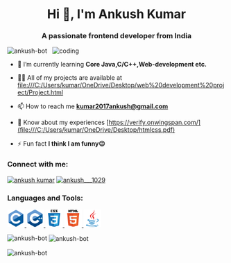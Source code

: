 <h1 align="center">Hi 👋, I'm Ankush Kumar</h1>
<h3 align="center">A passionate frontend developer from India</h3>
<img align="right" alt="coding"width="400"src="https://user-images.githubusercontent.com/55389276/140866485-8fb1c876-9a8f-4d6a-98dc-08c4981eaf70.gif">

<p align="left"> <img src="https://komarev.com/ghpvc/?username=ankush-bot&label=Profile%20views&color=0e75b6&style=flat" alt="ankush-bot" /> </p>

- 🌱 I’m currently learning **Core Java,C/C++,Web-development etc.**

- 👨‍💻 All of my projects are available at [file:///C:/Users/kumar/OneDrive/Desktop/web%20development%20project/Project.html](file:///C:/Users/kumar/OneDrive/Desktop/web%20development%20project/Project.html)

- 📫 How to reach me **kumar2017ankush@gmail.com**

- 📄 Know about my experiences [https://verify.onwingspan.com/](file:///C:/Users/kumar/OneDrive/Desktop/htmlcss.pdf)

- ⚡ Fun fact **I think I am funny😉**

<h3 align="left">Connect with me:</h3>
<p align="left">
<a href="https://linkedin.com/in/ankush kumar" target="blank"><img align="center" src="https://raw.githubusercontent.com/rahuldkjain/github-profile-readme-generator/master/src/images/icons/Social/linked-in-alt.svg" alt="ankush kumar" height="30" width="40" /></a>
<a href="https://instagram.com/ankush___1029" target="blank"><img align="center" src="https://raw.githubusercontent.com/rahuldkjain/github-profile-readme-generator/master/src/images/icons/Social/instagram.svg" alt="ankush___1029" height="30" width="40" /></a>
</p>

<h3 align="left">Languages and Tools:</h3>
<p align="left"> <a href="https://www.cprogramming.com/" target="_blank" rel="noreferrer"> <img src="https://raw.githubusercontent.com/devicons/devicon/master/icons/c/c-original.svg" alt="c" width="40" height="40"/> </a> <a href="https://www.w3schools.com/cpp/" target="_blank" rel="noreferrer"> <img src="https://raw.githubusercontent.com/devicons/devicon/master/icons/cplusplus/cplusplus-original.svg" alt="cplusplus" width="40" height="40"/> </a> <a href="https://www.w3schools.com/css/" target="_blank" rel="noreferrer"> <img src="https://raw.githubusercontent.com/devicons/devicon/master/icons/css3/css3-original-wordmark.svg" alt="css3" width="40" height="40"/> </a> <a href="https://www.w3.org/html/" target="_blank" rel="noreferrer"> <img src="https://raw.githubusercontent.com/devicons/devicon/master/icons/html5/html5-original-wordmark.svg" alt="html5" width="40" height="40"/> </a> <a href="https://www.java.com" target="_blank" rel="noreferrer"> <img src="https://raw.githubusercontent.com/devicons/devicon/master/icons/java/java-original.svg" alt="java" width="40" height="40"/> </a> </p>

<p><img align="left" src="https://github-readme-stats.vercel.app/api/top-langs?username=ankush-bot&show_icons=true&locale=en&layout=compact" alt="ankush-bot" /></p>

<p>&nbsp;<img align="center" src="https://github-readme-stats.vercel.app/api?username=ankush-bot&show_icons=true&locale=en" alt="ankush-bot" /></p>

<p><img align="center" src="https://github-readme-streak-stats.herokuapp.com/?user=ankush-bot&" alt="ankush-bot" /></p>
